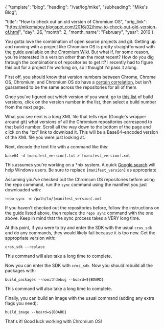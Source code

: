 {
  "template": "blog",
  "heading": "/var/log/mike",
  "subheading": "Mike's Blog",

  "title": "How to check out an old version of Chromium OS",
  "orig_link": "https://mikemabey.blogspot.com/2016/02/how-to-check-out-old-version-of.html",
  "day": 26,
  "month": 2,
  "month_name": "February",
  "year": 2016
}

You gotta love the combination of open source projects and git. Getting up and running with a project like Chromium OS
is pretty straightforward with [the guide available on the Chromium
Wiki](http://www.chromium.org/chromium-os/developer-guide). But what if, for some reason, you're interested in a version
*other* than the most recent? How do you dig through the combinations of repositories to get it? I recently had to
figure this out for a project I'm working on, so I thought I'd pass it along.

First off, you should know that version numbers between Chrome, Chrome OS, Chromium, and Chromium OS do have a [certain
correlation](https://www.chromium.org/developers/version-numbers), but isn't guaranteed to be the same across the
repositories for all of them.

Once you've figured out which version of you want, go to [this
list](https://chromium.googlesource.com/chromiumos/manifest-versions/+/master/paladin/buildspecs/) of build versions,
click on the version number in the list, then select a build number from the next page.

What you see next is a long XML file that tells repo (Google's wrapper around git) what versions of all the Chromium
repositories correspond to that build number. Scroll all the way down to the bottom of the page and click on the "txt"
link to download it. This will be a Base64-encoded version of the XML file you were just looking at.

Next, decode the text file with a command like this:
```
base64 -d [manifest_version].txt > [manifest_version].xml
```

This assumes you're working on a \*nix system. A quick [Google search](http://lmgtfy.com/?q=decode+base64+on+Windows)
will help Windows users. Be sure to replace `[manifest_version]` as appropriate.

Assuming you've checked out the Chromium OS repositories before using the repo command, run the `sync` command using the
manifest you just downloaded with:
```
repo sync -m /path/to/[manifest_version].xml
```

If you haven't checked out the repositories before, follow the instructions on the guide listed above, then replace the
`repo sync` command with the one above. Keep in mind that the sync process takes a VERY long time.

At this point, if you were to try and enter the SDK with the usual `cros_sdk` and do any commands, they would likely
fail because it is too new. Get the appropriate version with:
```
cros_sdk --replace
```
This command will also take a long time to complete.

Now you can enter the SDK with `cros_sdk`. Now you should rebuild all the packages with:
```
build_packages --nowithdebug --board=${BOARD}
```
This command will also take a long time to complete.

Finally, you can build an image with the usual command (adding any extra flags you need):
```
build_image --board=${BOARD}
```

That's it! Good luck working with Chromium OS!
